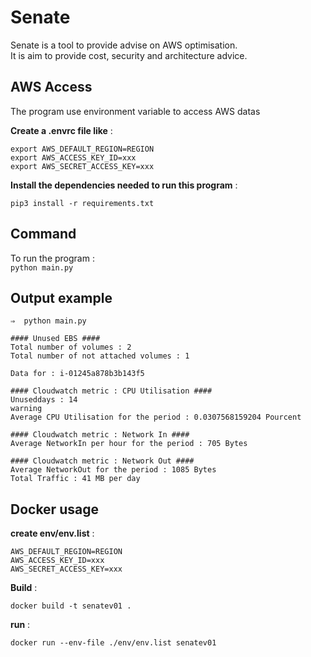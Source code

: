 # Senate

Senate is a tool to provide advise on AWS optimisation. <br>
It is aim to provide cost, security and architecture advice.


## AWS Access
The program use environment variable to access AWS datas<br>


**Create a .envrc file like** : <br>
```
export AWS_DEFAULT_REGION=REGION
export AWS_ACCESS_KEY_ID=xxx
export AWS_SECRET_ACCESS_KEY=xxx
```

**Install the dependencies needed to run this program** : <br>
```
pip3 install -r requirements.txt
```

## Command

To run the program :<br>
```python main.py ```<br>

## Output example
```
⇒  python main.py

#### Unused EBS ####
Total number of volumes : 2
Total number of not attached volumes : 1

Data for : i-01245a878b3b143f5

#### Cloudwatch metric : CPU Utilisation ####
Unuseddays : 14
warning
Average CPU Utilisation for the period : 0.0307568159204 Pourcent

#### Cloudwatch metric : Network In ####
Average NetworkIn per hour for the period : 705 Bytes

#### Cloudwatch metric : Network Out ####
Average NetworkOut for the period : 1085 Bytes
Total Traffic : 41 MB per day
```

## Docker usage

**create env/env.list** : <br>
```
AWS_DEFAULT_REGION=REGION
AWS_ACCESS_KEY_ID=xxx
AWS_SECRET_ACCESS_KEY=xxx
```

**Build** : <br>
```
docker build -t senatev01 .
```

**run** : <br>
```
docker run --env-file ./env/env.list senatev01
```